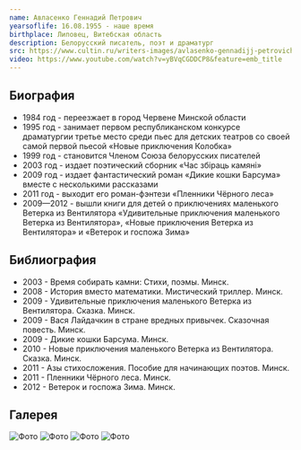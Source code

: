 ```yaml
---
name: Авласенко Геннадий Петрович
yearsoflife: 16.08.1955 - наше время
birthplace: Липовец, Витебская область
description: Белорусский писатель, поэт и драматург
src: https://www.cultin.ru/writers-images/avlasenko-gennadijj-petrovich_0.jpg
video: https://www.youtube.com/watch?v=yBVqCGDDCP8&feature=emb_title
---
```


## Биография

- 1984 год - переезжает в город Червене Минской области
- 1995 год - занимает первом республиканском конкурсе драматургии третье место среди пьес для детских театров со своей самой первой пьесой «Новые приключения Колобка»
- 1999 год - становится Членом Союза белорусских писателей
- 2003 год - издает поэтический сборник «Час збіраць камяні»
- 2009 год - издает фантастический роман «Дикие кошки Барсума» вместе с несколькими рассказами
- 2011 год - выходит его роман-фэнтези «Пленники Чёрного леса»
- 2009—2012 - вышли книги для детей о приключениях маленького Ветерка из Вентилятора «Удивительные приключения маленького Ветерка из Вентилятора», «Новые приключения Ветерка из Вентилятора» и «Ветерок и госпожа Зима»

## Библиография

- 2003 - Время собирать камни: Стихи, поэмы. Минск.
- 2008 - История вместо математики. Мистический триллер. Минск.
- 2009 - Удивительные приключения маленького Ветерка из Вентилятора. Сказка. Минск.
- 2009 - Вася Лайдачкин в стране вредных привычек. Сказочная повесть. Минск.
- 2009 - Дикие кошки Барсума. Минск.
- 2010 - Новые приключения маленького Ветерка из Вентилятора. Сказка. Минск.
- 2011 - Азы стихосложения. Пособие для начинающих поэтов. Минск.
- 2011 - Пленники Чёрного леса. Минск.
- 2012 - Ветерок и госпожа Зима. Минск.

## Галерея

![Фото](https://encrypted-tbn0.gstatic.com/images?q=tbn%3AANd9GcRcBne-1No-pDqXBzgpEZA9cbZylKwAd7qQ1I3wXwh5U3xS37zh)
![Фото](https://lh3.googleusercontent.com/proxy/bBtNPnjfI85-tzHu8f5dsg7BbKbgYRfyvp870oXXfDNeS_JUJVYo3jn2QcG_FgdqYeKAWLrfqC8JHd8K8xRFAuq59C0QGoHhWkGarBFkX_ZV7rP1UlKwI9EWwTM6iZuV)
![Фото](https://encrypted-tbn0.gstatic.com/images?q=tbn%3AANd9GcQxMYx6Ruo8BpJ9xYSgelkqlvjVebMcESvaIs3u6GaQl79hOCEM)
![Фото](https://encrypted-tbn0.gstatic.com/images?q=tbn%3AANd9GcQYD6siDxLP43CJaBSzcsXhjpVKmW_ln16-k3bJkqNiN9C4ktrr)
